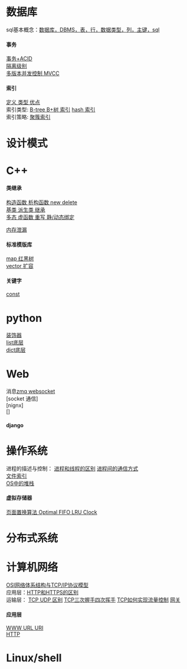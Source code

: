 # 数据库<br/>
sql基本概念：[数据库，DBMS，表，行，数据类型，列，主键，sql](https://github.com/3151731373/common_knowledge/blob/master/database/sql%20%E5%9F%BA%E6%9C%AC%E6%A6%82%E5%BF%B5)<br/>
#### 事务<br/>
[事务+ACID](https://github.com/3151731373/common_knowledge/blob/master/database/%E4%BA%8B%E7%89%A9%2BACID)<br/>
[隔离级别](https://github.com/3151731373/common_knowledge/blob/master/database/%E9%9A%94%E7%A6%BB%E7%BA%A7%E5%88%AB)<br/>
[多版本并发控制 MVCC](https://github.com/3151731373/common_knowledge/blob/master/database/%E5%A4%9A%E7%89%88%E6%9C%AC%E5%B9%B6%E5%8F%91%E6%8E%A7%E5%88%B6%EF%BC%88MVCC%EF%BC%89)<br/>
#### 索引<br/>
[定义 类型 优点](https://github.com/3151731373/common_knowledge/blob/master/database/%E5%AE%9A%E4%B9%89%20%E7%B1%BB%E5%9E%8B%20%E4%BC%98%E7%82%B9)<br/>
索引类型: 
[B-tree B+树 索引](https://github.com/3151731373/common_knowledge/blob/master/database/B-Tree%20B%2Btree)
[hash 索引](https://github.com/3151731373/common_knowledge/blob/master/database/hash%20%E7%B4%A2%E5%BC%95)<br/>
索引策略: [聚簇索引]()<br/>

# 设计模式<br/>

# C++<br/>

#### 类继承<br/>
[构造函数 析构函数 new delete](https://github.com/3151731373/common_knowledge/blob/master/c%2B%2B/%E6%9E%84%E9%80%A0%E5%87%BD%E6%95%B0%20%E6%9E%90%E6%9E%84%E5%87%BD%E6%95%B0%20new%20delete)<br/>
[基类 派生类 继承](https://github.com/3151731373/common_knowledge/blob/master/c++/%E5%9F%BA%E7%B1%BB%20%E6%B4%BE%E7%94%9F%E7%B1%BB%20%E7%BB%A7%E6%89%BF)<br/>
[多态 虚函数 重写 静/动态绑定](https://github.com/3151731373/common_knowledge/blob/master/c%2B%2B/%E5%A4%9A%E6%80%81%20%E8%99%9A%E5%87%BD%E6%95%B0%20%E9%87%8D%E5%86%99%20%E9%9D%99%E5%8A%A8%E6%80%81%E7%BB%91%E5%AE%9A)<br/>

[内存泄漏]()<br/>

#### 标准模版库<br/>
[map 红黑树]()<br/>
[vector 扩容]()<br/>

#### 关键字<br/>
[const](https://github.com/3151731373/common_knowledge/blob/master/c%2B%2B/const)<br/>

# python<br/>
[装饰器]()<br/>
[list底层]()<br/>
[dict底层]()<br/>

# Web<br/>
消息[zmq websocket](https://github.com/3151731373/common_knowledge/blob/master/WEB/zmq%20websocket.md)<br/>
[socket 通信]<br/>
[nignx]<br/>
[]
#### django<br/>

# 操作系统<br/>
进程的描述与控制：
[进程和线程的区别](https://github.com/3151731373/common_knowledge/blob/master/operating%20system/%E8%BF%9B%E7%A8%8B%E5%92%8C%E7%BA%BF%E7%A8%8B%E7%9A%84%E5%8C%BA%E5%88%AB.md)
[进程间的通信方式](https://github.com/3151731373/common_knowledge/blob/master/operating%20system/%E8%BF%9B%E7%A8%8B%E9%97%B4%E7%9A%84%E9%80%9A%E4%BF%A1%E6%96%B9%E5%BC%8F.md)<br/>
[文件索引]()<br/>
[OS中的堆栈]()<br/>
#### 虚拟存储器<br/>
[页面置换算法 Optimal FIFO LRU Clock](https://github.com/3151731373/common_knowledge/blob/master/operating%20system/%E9%A1%B5%E9%9D%A2%E7%BD%AE%E6%8D%A2%E7%AE%97%E6%B3%95%20Optimal%20FIFO%20LRU%20Clock)

# 分布式系统<br/>

# 计算机网络<br/>
[OSI网络体系结构与TCP/IP协议模型]()</br>
应用层：[HTTP和HTTPS的区别](https://github.com/3151731373/common_knowledge/blob/master/computer%20network/HTTP%E5%92%8CHTTPS%E7%9A%84%E5%8C%BA%E5%88%AB.md)</br>
运输层：
[TCP UDP 区别](https://github.com/3151731373/common_knowledge/blob/master/computer%20network/TCP%20UDP%E5%8C%BA%E5%88%AB.md)
[TCP三次握手四次挥手](https://github.com/3151731373/common_knowledge/blob/master/computer%20network/TCP%E4%B8%89%E6%AC%A1%E6%8F%A1%E6%89%8B%E5%9B%9B%E6%AC%A1%E6%8C%A5%E6%89%8B.md)
[TCP如何实现流量控制](https://github.com/3151731373/common_knowledge/blob/master/computer%20network/TCP%E5%A6%82%E4%BD%95%E5%AE%9E%E7%8E%B0%E6%B5%81%E9%87%8F%E6%8E%A7%E5%88%B6.md)
[网关]()<br/>

#### 应用层<br>
[WWW URL URI]()<br>
[HTTP]()<br>

# Linux/shell<br/>
